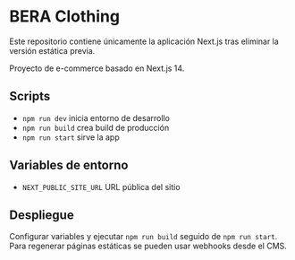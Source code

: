 # BERA Clothing
Este repositorio contiene únicamente la aplicación Next.js tras eliminar la versión estática previa.

Proyecto de e-commerce basado en Next.js 14.

## Scripts
- `npm run dev` inicia entorno de desarrollo
- `npm run build` crea build de producción
- `npm run start` sirve la app

## Variables de entorno
- `NEXT_PUBLIC_SITE_URL` URL pública del sitio

## Despliegue
Configurar variables y ejecutar `npm run build` seguido de `npm run start`. Para regenerar páginas estáticas se pueden usar webhooks desde el CMS.
